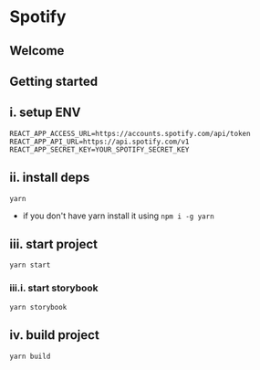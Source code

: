 # Spotify

## Welcome

## Getting started

## i. setup ENV

```
REACT_APP_ACCESS_URL=https://accounts.spotify.com/api/token
REACT_APP_API_URL=https://api.spotify.com/v1
REACT_APP_SECRET_KEY=YOUR_SPOTIFY_SECRET_KEY
```

## ii. install deps

```
yarn
```

- if you don't have yarn install it using `npm i -g yarn`

## iii. start project

```
yarn start
```

### iii.i. start storybook

```
yarn storybook
```

## iv. build project

```
yarn build
```
